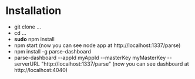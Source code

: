 # Installation
- git clone ...
- cd ...
- **sudo** npm install
- npm start (now you can see node app at http://localhost:1337/parse)
- npm install -g parse-dashboard
- parse-dashboard --appId myAppId --masterKey myMasterKey --serverURL "http://localhost:1337/parse" (now you can see dashboard at http://localhost:4040)
